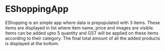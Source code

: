 # EShoppingApp
EShopping is an simple app where data is prepopulated with 3 items.
These items are displayed in list where item name, price and images are visible.
Items can be added upto 5 quantity and GST will be applied on these items according to their category.
The final total amount of all the added products is displayed at the bottom.
